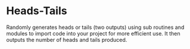# Heads-Tails
Randomly generates heads or tails (two outputs) using sub routines and modules to import code into your project for more efficient use. It then outputs the number of heads and tails produced.
